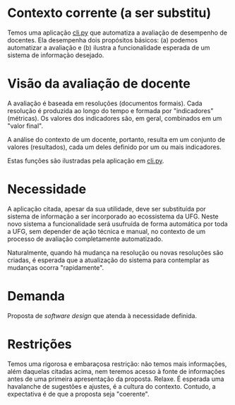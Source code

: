 # Contexto corrente (a ser substitu)

Temos uma aplicação [cli.py](cli.py) que automatiza a
avaliação de desempenho de docentes. Ela desempenha dois
propósitos básicos: (a) podemos automatizar a avaliação e
(b) ilustra a funcionalidade esperada de um sistema de 
informação desejado.

# Visão da avaliação de docente

A avaliação é baseada em resoluções (documentos formais).
Cada resolução é produzida ao longo do tempo e formada por
"indicadores" (métricas). Os valores dos indicadores são,
em geral, combinados em um "valor final". 

A análise do
contexto de um docente, portanto, resulta em um conjunto
de valores (resultados), cada um deles definido por um
ou mais indicadores.

Estas funções são ilustradas pela aplicação em [cli.py](cli.py).

# Necessidade

A aplicação citada, apesar da sua utilidade, deve ser 
substituída por sistema de informação a ser incorporado
ao ecossistema da UFG. Neste novo sistema a funcionalidade 
será usufruída de forma automática por toda a UFG, sem
depender de ação técnica e manual, no contexto de um
processo de avaliação completamente automatizado. 

Naturalmente, quando há mudança na resolução ou novas resoluções são
criadas, é esperada que a atualização do sistema para contemplar
as mudanças ocorra "rapidamente". 

# Demanda

Proposta de _software design_ que atenda à necessidade definida. 

# Restrições

Temos uma rigorosa e embaraçosa restrição: não temos mais informações,
além daquelas citadas acima, nem teremos acesso à fonte de informações 
antes de uma primeira apresentação da proposta. Relaxe. É esperada uma
havalanche de sugestões e ajustes, é a cultura do contexto. Contudo, 
a expectativa é de que a proposta seja "coerente". 
